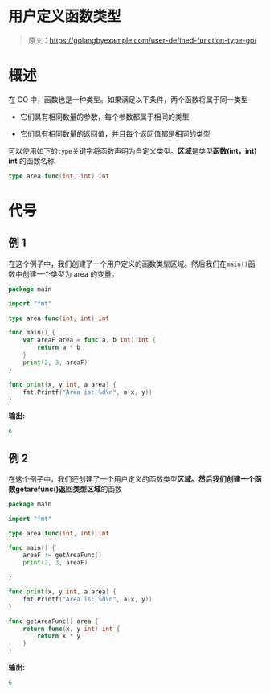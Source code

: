 # 用户定义函数类型

> 原文：<https://golangbyexample.com/user-defined-function-type-go/>

# **概述**

在 GO 中，函数也是一种类型。如果满足以下条件，两个函数将属于同一类型

*   它们具有相同数量的参数，每个参数都属于相同的类型

*   它们具有相同数量的返回值，并且每个返回值都是相同的类型

可以使用如下的`type`关键字将函数声明为自定义类型。**区域**是类型**函数(int，int) int** 的函数名称

```go
type area func(int, int) int
```

# **代号**

## **例 1**

在这个例子中，我们创建了一个用户定义的函数类型区域。然后我们在`main()`函数中创建一个类型为 area 的变量。

```go
package main

import "fmt"

type area func(int, int) int

func main() {
    var areaF area = func(a, b int) int {
        return a * b
    }
    print(2, 3, areaF)
}

func print(x, y int, a area) {
    fmt.Printf("Area is: %d\n", a(x, y))
}
```

**输出:**

```go
6
```

## **例 2**

在这个例子中，我们还创建了一个用户定义的函数类型**区域。**然后我们创建一个函数**getarefunc()**返回类型**区域**的函数

```go
package main

import "fmt"

type area func(int, int) int

func main() {
    areaF := getAreaFunc()
    print(2, 3, areaF)

}

func print(x, y int, a area) {
    fmt.Printf("Area is: %d\n", a(x, y))
}

func getAreaFunc() area {
    return func(x, y int) int {
        return x * y
    }
}
```

**输出:**

```go
6
```